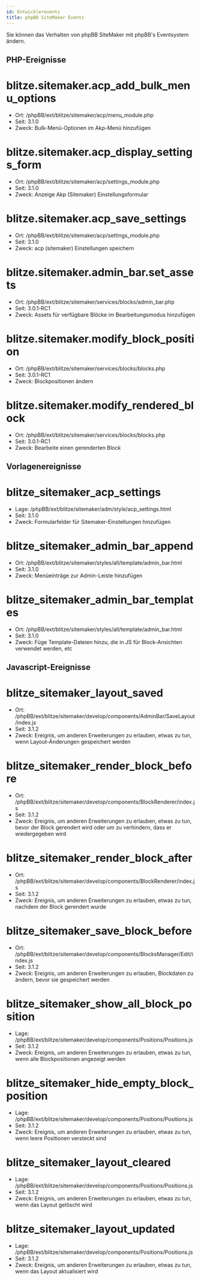 ```yaml
---
id: Entwicklerevents
title: phpBB SiteMaker Events
---
```


Sie können das Verhalten von phpBB SiteMaker mit phpBB's Eventsystem ändern.

## PHP-Ereignisse

# blitze.sitemaker.acp_add_bulk_menu_options

* Ort: /phpBB/ext/blitze/sitemaker/acp/menu_module.php
* Seit: 3.1.0
* Zweck: Bulk-Menü-Optionen im Akp-Menü hinzufügen

# blitze.sitemaker.acp_display_settings_form

* Ort: /phpBB/ext/blitze/sitemaker/acp/settings_module.php
* Seit: 3.1.0
* Zweck: Anzeige Akp (Sitemaker) Einstellungsformular

# blitze.sitemaker.acp_save_settings

* Ort: /phpBB/ext/blitze/sitemaker/acp/settings_module.php
* Seit: 3.1.0
* Zweck: acp (sitemaker) Einstellungen speichern

# blitze.sitemaker.admin_bar.set_assets

* Ort: /phpBB/ext/blitze/sitemaker/services/blocks/admin_bar.php
* Seit: 3.0.1-RC1
* Zweck: Assets für verfügbare Blöcke im Bearbeitungsmodus hinzufügen

# blitze.sitemaker.modify_block_position

* Ort: /phpBB/ext/blitze/sitemaker/services/blocks/blocks.php
* Seit: 3.0.1-RC1
* Zweck: Blockpositionen ändern

# blitze.sitemaker.modify_rendered_block

* Ort: /phpBB/ext/blitze/sitemaker/services/blocks/blocks.php
* Seit: 3.0.1-RC1
* Zweck: Bearbeite einen gerenderten Block

## Vorlagenereignisse

# blitze_sitemaker_acp_settings

* Lage: /phpBB/ext/blitze/sitemaker/adm/style/acp_settings.html
* Seit: 3.1.0
* Zweck: Formularfelder für Sitemaker-Einstellungen hinzufügen

# blitze_sitemaker_admin_bar_append

* Ort: /phpBB/ext/blitze/sitemaker/styles/all/template/admin_bar.html
* Seit: 3.1.0
* Zweck: Menüeinträge zur Admin-Leiste hinzufügen

# blitze_sitemaker_admin_bar_templates

* Ort: /phpBB/ext/blitze/sitemaker/styles/all/template/admin_bar.html
* Seit: 3.1.0
* Zweck: Füge Template-Dateien hinzu, die in JS für Block-Ansichten verwendet werden, etc

## Javascript-Ereignisse

# blitze_sitemaker_layout_saved

* Ort: /phpBB/ext/blitze/sitemaker/develop/components/AdminBar/SaveLayout/index.js
* Seit: 3.1.2
* Zweck: Ereignis, um anderen Erweiterungen zu erlauben, etwas zu tun, wenn Layout-Änderungen gespeichert werden

# blitze_sitemaker_render_block_before

* Ort: /phpBB/ext/blitze/sitemaker/develop/components/BlockRenderer/index.js
* Seit: 3.1.2
* Zweck: Ereignis, um anderen Erweiterungen zu erlauben, etwas zu tun, bevor der Block gerendert wird oder um zu verhindern, dass er wiedergegeben wird

# blitze_sitemaker_render_block_after

* Ort: /phpBB/ext/blitze/sitemaker/develop/components/BlockRenderer/index.js
* Seit: 3.1.2
* Zweck: Ereignis, um anderen Erweiterungen zu erlauben, etwas zu tun, nachdem der Block gerendert wurde

# blitze_sitemaker_save_block_before

* Ort: /phpBB/ext/blitze/sitemaker/develop/components/BlocksManager/Edit/index.js
* Seit: 3.1.2
* Zweck: Ereignis, um anderen Erweiterungen zu erlauben, Blockdaten zu ändern, bevor sie gespeichert werden

# blitze_sitemaker_show_all_block_position

* Lage: /phpBB/ext/blitze/sitemaker/develop/components/Positions/Positions.js
* Seit: 3.1.2
* Zweck: Ereignis, um anderen Erweiterungen zu erlauben, etwas zu tun, wenn alle Blockpositionen angezeigt werden

# blitze_sitemaker_hide_empty_block_position

* Lage: /phpBB/ext/blitze/sitemaker/develop/components/Positions/Positions.js
* Seit: 3.1.2
* Zweck: Ereignis, um anderen Erweiterungen zu erlauben, etwas zu tun, wenn leere Positionen versteckt sind

# blitze_sitemaker_layout_cleared

* Lage: /phpBB/ext/blitze/sitemaker/develop/components/Positions/Positions.js
* Seit: 3.1.2
* Zweck: Ereignis, um anderen Erweiterungen zu erlauben, etwas zu tun, wenn das Layout gelöscht wird

# blitze_sitemaker_layout_updated

* Lage: /phpBB/ext/blitze/sitemaker/develop/components/Positions/Positions.js
* Seit: 3.1.2
* Zweck: Ereignis, um anderen Erweiterungen zu erlauben, etwas zu tun, wenn das Layout aktualisiert wird